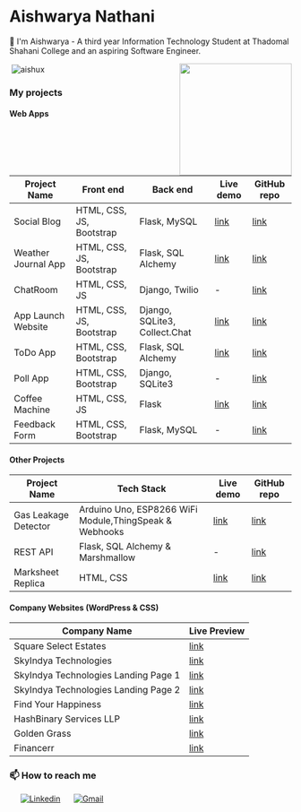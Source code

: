 # Aishwarya Nathani

👋 I'm Aishwarya - A third year Information Technology Student at Thadomal Shahani College
and an aspiring Software Engineer.

<img align='right' src='https://user-images.githubusercontent.com/5713670/87202985-820dcb80-c2b6-11ea-9f56-7ec461c497c3.gif' width='200"'>

<p>&nbsp;<img align="center" src="https://github-readme-stats.vercel.app/api?username=aishux&show_icons=true&locale=en" alt="aishux" /></p>

### My projects

#### Web Apps

Project Name | Front end | Back end | Live demo | GitHub repo
------- | --------- | -------- | --------- | -----------
Social Blog | HTML, CSS, JS, Bootstrap | Flask, MySQL | [link](https://blogbyflask.pythonanywhere.com/) | [link](https://github.com/aishux/SocialBlog)
Weather Journal App| HTML, CSS, JS, Bootstrap | Flask, SQL Alchemy | [link](https://weatherjournal.pythonanywhere.com/) | [link](https://github.com/aishux/WeatherJournalApp)
ChatRoom| HTML, CSS, JS | Django, Twilio | - | [link](https://github.com/aishux/ChatRoom)
App Launch Website| HTML, CSS, JS, Bootstrap | Django, SQLite3, Collect.Chat | [link](https://launchapp.pythonanywhere.com/) | [link](https://github.com/aishux/App-Lauch-Website)
ToDo App | HTML, CSS, Bootstrap | Flask, SQL Alchemy | [link](https://dailytodo.pythonanywhere.com/) | [link](https://launchapp.pythonanywhere.com/)
Poll App | HTML, CSS, Bootstrap | Django, SQLite3 | - | [link](https://github.com/aishux/SocialBlog)
Coffee Machine | HTML, CSS, JS | Flask | [link](https://coffeemachine.pythonanywhere.com/) | [link](https://github.com/aishux/CoffeeMachine)
Feedback Form| HTML, CSS, Bootstrap | Flask, MySQL | - | [link](https://github.com/aishux/FeedbackForm)

#### Other Projects

Project Name | Tech Stack | Live demo | GitHub repo
------- | --------- | -------- | --------- 
Gas Leakage Detector | Arduino Uno, ESP8266 WiFi Module,ThingSpeak & Webhooks| [link](https://aishux.github.io/GasLeakageDetector/)|  [link](https://github.com/aishux/GasLeakageDetector)
REST API | Flask, SQL Alchemy & Marshmallow | - | [link](https://github.com/aishux/REST-API-FLASK)
Marksheet Replica | HTML, CSS | [link](https://aishux.github.io/Marksheet/) | [link](https://github.com/aishux/Marksheet)

#### Company Websites (WordPress & CSS)

Company Name | Live Preview
------- | --------- 
Square Select Estates | [link](https://squareselect.in/)
SkyIndya Technologies | [link](https://www.skyindya.com/)
SkyIndya Technologies Landing Page 1 | [link](https://promos.skyindya.com/)
SkyIndya Technologies Landing Page 2 | [link](https://referral.skyindya.com/)
Find Your Happiness | [link](https://findyourhappiness.in/)
HashBinary Services LLP | [link](https://hashbinary.com/)
Golden Grass | [link](https://goldengrass.in/)
Financerr | [link](https://financerr.in/)


###  📫 How to reach me 

&nbsp;&nbsp;&nbsp;&nbsp;
[![Linkedin](https://img.shields.io/badge/linkedin-%230077B5.svg?&style=for-the-badge&logo=linkedin&logoColor=white)](https://www.linkedin.com/in/aishwarya-nathani/) &nbsp;&nbsp;&nbsp;&nbsp;
[![Gmail](https://img.shields.io/badge/gmail-D14836?&style=for-the-badge&logo=gmail&logoColor=white)](mailto:aishux07@gmail.com)
